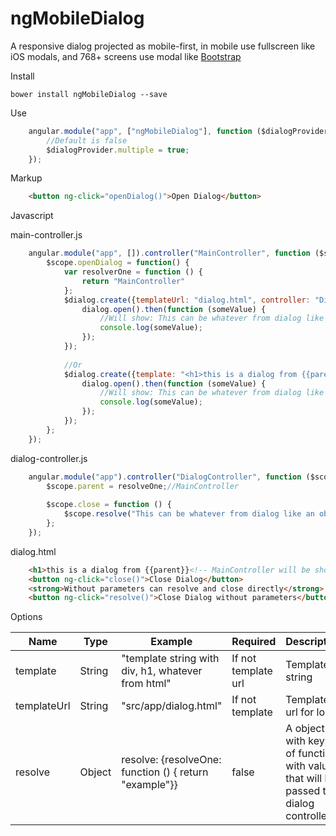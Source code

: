 # ngMobileDialog
A responsive dialog projected as mobile-first, in mobile use fullscreen like iOS modals, and 768+ screens use modal like [Bootstrap](http://getbootstrap.com)

Install

    bower install ngMobileDialog --save
    
Use
```javascript
    angular.module("app", ["ngMobileDialog"], function ($dialogProvider) {
    	//Default is false
    	$dialogProvider.multiple = true;
    });
```
Markup
```html
    <button ng-click="openDialog()">Open Dialog</button>
```
Javascript

main-controller.js
```javascript
    angular.module("app", []).controller("MainController", function ($scope, $dialog) {
		$scope.openDialog = function() {
			var resolverOne = function () {
				return "MainController"
			};
			$dialog.create({templateUrl: "dialog.html", controller: "DialogController", resolve: {resolveOne: resolverOne}}, function (dialog) {
				dialog.open().then(function (someValue) {
					//Will show: This can be whatever from dialog like an object or string
					console.log(someValue);
				});
			});
			
			//Or
			$dialog.create({template: "<h1>this is a dialog from {{parent}}<!-- MainController will be show--></h1>", controller: "DialogController", resolve: {resolveOne: resolverOne}}, function (dialog) {
				dialog.open().then(function (someValue) {
					//Will show: This can be whatever from dialog like an object or string
					console.log(someValue);
				});
			});
		};
    });
```
dialog-controller.js
```javascript
	angular.module("app").controller("DialogController", function ($scope, resolveOne) {
		$scope.parent = resolveOne;//MainController
		
		$scope.close = function () {
			$scope.resolve("This can be whatever from dialog like an object or string");
		};
	});
```

dialog.html
```html
    <h1>this is a dialog from {{parent}}<!-- MainController will be show--></h1>
    <button ng-click="close()">Close Dialog</button>
    <strong>Without parameters can resolve and close directly</strong>
    <button ng-click="resolve()">Close Dialog without parameters</button>
```
Options

| Name      | Type   | Example                                                | Required            | Description                                                              |
|-------------|--------|--------------------------------------------------------|---------------------|--------------------------------------------------------------------------|
| template    | String | "template string with div, h1, whatever from html"                                      | If not template url | Template string                                                          |
| templateUrl | String | "src/app/dialog.html"                                  | If not template     | Template url for load                                                    |
| resolve     | Object | resolve: {resolveOne: function () { return "example"}} | false               | A object with keys of functions with values that will be passed to dialog controller |

